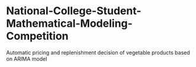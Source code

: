 # National-College-Student-Mathematical-Modeling-Competition
Automatic pricing and replenishment decision of vegetable products based on ARIMA model
